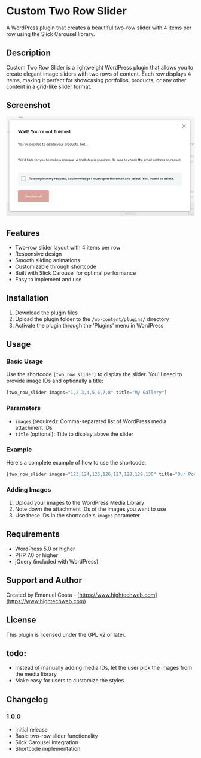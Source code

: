 # Custom Two Row Slider

A WordPress plugin that creates a beautiful two-row slider with 4 items per row using the Slick Carousel library.

## Description

Custom Two Row Slider is a lightweight WordPress plugin that allows you to create elegant image sliders with two rows of content. Each row displays 4 items, making it perfect for showcasing portfolios, products, or any other content in a grid-like slider format.

## Screenshot

![Sample Slider](assets/images/sample-slider.png)

## Features

- Two-row slider layout with 4 items per row
- Responsive design
- Smooth sliding animations
- Customizable through shortcode
- Built with Slick Carousel for optimal performance
- Easy to implement and use

## Installation

1. Download the plugin files
2. Upload the plugin folder to the `/wp-content/plugins/` directory
3. Activate the plugin through the 'Plugins' menu in WordPress

## Usage

### Basic Usage

Use the shortcode `[two_row_slider]` to display the slider. You'll need to provide image IDs and optionally a title:

```php
[two_row_slider images="1,2,3,4,5,6,7,8" title="My Gallery"]
```

### Parameters

- `images` (required): Comma-separated list of WordPress media attachment IDs
- `title` (optional): Title to display above the slider

### Example

Here's a complete example of how to use the shortcode:

```php
[two_row_slider images="123,124,125,126,127,128,129,130" title="Our Portfolio"]
```

### Adding Images

1. Upload your images to the WordPress Media Library
2. Note down the attachment IDs of the images you want to use
3. Use these IDs in the shortcode's `images` parameter

## Requirements

- WordPress 5.0 or higher
- PHP 7.0 or higher
- jQuery (included with WordPress)

## Support and Author

Created by Emanuel Costa - [https://www.hightechweb.com](https://www.hightechweb.com)

## License

This plugin is licensed under the GPL v2 or later.

## todo:

- Instead of manually adding media IDs, let the user pick the images from the media library
- Make easy for users to customize the styles

## Changelog

### 1.0.0
- Initial release
- Basic two-row slider functionality
- Slick Carousel integration
- Shortcode implementation 